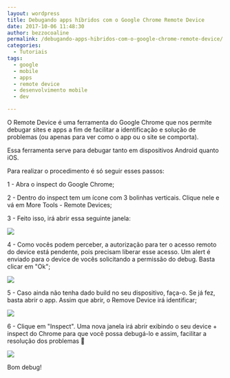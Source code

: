 ```yaml
---
layout: wordpress
title: Debugando apps híbridos com o Google Chrome Remote Device
date: 2017-10-06 11:48:30
author: bezzocoaline
permalink: /debugando-apps-hibridos-com-o-google-chrome-remote-device/
categories:
  - Tutoriais
tags:
  - google
  - mobile
  - apps
  - remote device
  - desenvolvimento mobile
  - dev

---
```


O Remote Device é uma ferramenta do Google Chrome que nos permite debugar sites e apps a fim de facilitar a identificação e solução de problemas (ou apenas para ver como o app ou o site se comporta).

Essa ferramenta serve para debugar tanto em dispositivos Android quanto iOS.

Para realizar o procedimento é só seguir esses passos:

1 - Abra o inspect do Google Chrome;

2 - Dentro do inspect tem um ícone com 3 bolinhas verticais. Clique nele e vá em More Tools - Remote Devices;

3 - Feito isso, irá abrir essa seguinte janela:

<img src="https://i.imgsafe.org/47/470b9047fa.png" />

4 - Como vocês podem perceber, a autorização para ter o acesso remoto do device está pendente, pois precisam liberar esse acesso.
Um alert é enviado para o device de vocês solicitando a permissão do debug. Basta clicar em "Ok";

<img src="https://i.imgsafe.org/47/470b7e7b8a.png"/>

5 - Caso ainda não tenha dado build no seu dispositivo, faça-o. Se já fez, basta abrir o app. Assim que abrir, o Remove Device irá identificar; 

<img src="https://i.imgsafe.org/47/470b73c68b.png" />

6 - Clique em "Inspect". Uma nova janela irá abrir exibindo o seu device + inspect do Chrome para que você possa debugá-lo e assim, facilitar a resolução dos problemas :slightly_smiling_face: 

<img src="https://i.imgsafe.org/47/470b73c68b.png" />

Bom debug!

